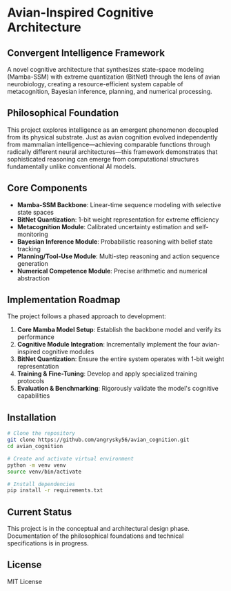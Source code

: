 # Avian-Inspired Cognitive Architecture

## Convergent Intelligence Framework

A novel cognitive architecture that synthesizes state-space modeling (Mamba-SSM) with extreme quantization (BitNet) through the lens of avian neurobiology, creating a resource-efficient system capable of metacognition, Bayesian inference, planning, and numerical processing.

## Philosophical Foundation

This project explores intelligence as an emergent phenomenon decoupled from its physical substrate. Just as avian cognition evolved independently from mammalian intelligence—achieving comparable functions through radically different neural architectures—this framework demonstrates that sophisticated reasoning can emerge from computational structures fundamentally unlike conventional AI models.

## Core Components

- **Mamba-SSM Backbone**: Linear-time sequence modeling with selective state spaces
- **BitNet Quantization**: 1-bit weight representation for extreme efficiency
- **Metacognition Module**: Calibrated uncertainty estimation and self-monitoring
- **Bayesian Inference Module**: Probabilistic reasoning with belief state tracking
- **Planning/Tool-Use Module**: Multi-step reasoning and action sequence generation
- **Numerical Competence Module**: Precise arithmetic and numerical abstraction

## Implementation Roadmap

The project follows a phased approach to development:

1. **Core Mamba Model Setup**: Establish the backbone model and verify its performance
2. **Cognitive Module Integration**: Incrementally implement the four avian-inspired cognitive modules
3. **BitNet Quantization**: Ensure the entire system operates with 1-bit weight representation
4. **Training & Fine-Tuning**: Develop and apply specialized training protocols
5. **Evaluation & Benchmarking**: Rigorously validate the model's cognitive capabilities

## Installation

```bash
# Clone the repository
git clone https://github.com/angrysky56/avian_cognition.git
cd avian_cognition

# Create and activate virtual environment
python -m venv venv
source venv/bin/activate

# Install dependencies
pip install -r requirements.txt
```

## Current Status

This project is in the conceptual and architectural design phase. Documentation of the philosophical foundations and technical specifications is in progress.

## License

MIT License